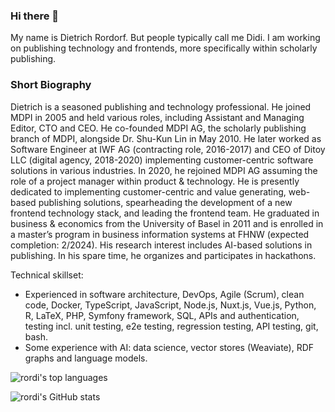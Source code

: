 ### Hi there 👋

My name is Dietrich Rordorf. But people typically call me Didi. I am working on publishing technology and frontends, more specifically within scholarly publishing.

### Short Biography

Dietrich is a seasoned publishing and technology professional. He joined MDPI in 2005 and held various roles, including Assistant and Managing Editor, CTO and CEO. He co-founded MDPI AG, the scholarly publishing branch of MDPI, alongside Dr. Shu-Kun Lin in May 2010. He later worked as Software Engineer at IWF AG (contracting role, 2016-2017) and CEO of Ditoy LLC (digital agency, 2018-2020) implementing customer-centric software solutions in various industries. In 2020, he rejoined MDPI AG assuming the role of a project manager within product & technology. He is presently dedicated to implementing customer-centric and value generating, web-based publishing solutions, spearheading the development of a new frontend technology stack, and leading the frontend team. He graduated in business & economics from the University of Basel in 2011 and is enrolled in a master’s program in business information systems at FHNW (expected completion: 2/2024). His research interest includes AI-based solutions in publishing. In his spare time, he organizes and participates in hackathons.

Technical skillset:
- Experienced in software architecture, DevOps, Agile (Scrum), clean code, Docker, TypeScript, JavaScript, Node.js, Nuxt.js, Vue.js, Python, R, LaTeX, PHP, Symfony framework, SQL, APIs and authentication, testing incl. unit testing, e2e testing, regression testing, API testing, git, bash. 
- Some experience with AI: data science, vector stores (Weaviate), RDF graphs and language models.

![rordi's top languages](https://github-readme-stats-2-nine.vercel.app/api/top-langs/?username=rordi&hide=html,css,scss,php&langs_count=8&layout=compact&size_weight=0.6&count_weight=0.4)

![rordi's GitHub stats](https://github-readme-stats-2-nine.vercel.app/api?username=rordi&show_icons=true&theme=transparent)
